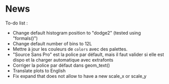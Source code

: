 News
================================================================================

To-do list : 

+ Change default histogram position to "dodge2" (tested using "formals()")
+ Change default number of bins to 12L
+ Mettre à jour les couleurs de `colors` avec des palettes.
+ "Source Sans Pro" est la police par défault, mais il faut valider si elle est dispo et la charger automatique avec extrafonts
+ Corriger la police par défaut dans geom_text()
+ Translate plots to English
+ Fix expand that does not allow to have a new scale_x or scale_y
